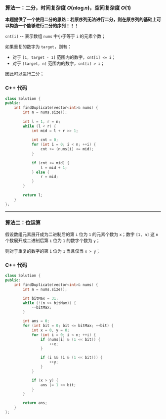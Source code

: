 ### 算法一：二分，时间复杂度 $O(n \log n)$，空间复杂度 $O(1)$

**本题提供了一个使用二分的思路：若原序列无法进行二分，则在原序列的基础上可以构造一个能够进行二分的序列！！！**

`cnt[i]` -- 表示数组 `nums` 中小于等于 `i` 的元素个数；

如果重复的数字为 `target`，则有：
+ 对于 `[1, target - 1]` 范围内的数字，`cnt[i] <= i`；
+ 对于 `[target, n]` 范围内的数字，`cnt[i] > i`；

因此可以进行二分；

### C++ 代码
```c++
class Solution {
public:
    int findDuplicate(vector<int>& nums) {
        int n = nums.size();
	
        int l = 1, r = n;
        while (l < r) {
            int mid = l + r >> 1;
            
            int cnt = 0;
            for (int i = 0; i < n; ++i) {
                cnt += (nums[i] <= mid);
            }
            
            if (cnt <= mid) {
                l = mid + 1;
            } else {
                r = mid;
            }
        }
        
        return l;
    }
};
```

---

### 算法二：位运算

假设数组元素展开成为二进制后的第 `i` 位为 `1` 的元素个数为 `x`；数字 `[1, n]` 这 `n` 个数展开成二进制后第 `i` 位为 `1` 的数字个数为 `y`；

则对于重复的数字的第 `i` 位为 `1` 当且仅当 `x > y`；

### C++ 代码
```c++
class Solution {
public:
    int findDuplicate(vector<int>& nums) {
        int n = nums.size();

        int bitMax = 31;
        while (!(n >> bitMax)) {
            --bitMax;
        }

        int ans = 0;
        for (int bit = 0; bit <= bitMax; ++bit) {
            int x = 0, y = 0;
            for (int i = 0; i < n; ++i) {
                if (nums[i] & (1 << bit)) {
                    ++x;
                }

                if (i && (i & (1 << bit))) {
                    ++y;
                }
            }

            if (x > y) {
                ans |= 1 << bit;
            }
        }

        return ans;
    }
};
```
